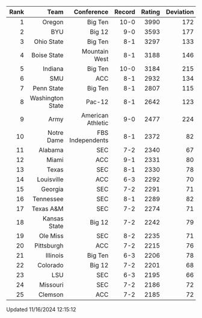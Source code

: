 | Rank  | Team                 | Conference           | Record   | Rating | Deviation |
| ---:  | ---:                 | ---:                 | ---:     | ---:   | ---:      |
| 1     | Oregon               | Big Ten              | 10-0     | 3990   | 172       |
| 2     | BYU                  | Big 12               | 9-0      | 3593   | 177       |
| 3     | Ohio State           | Big Ten              | 8-1      | 3297   | 133       |
| 4     | Boise State          | Mountain West        | 8-1      | 3188   | 146       |
| 5     | Indiana              | Big Ten              | 10-0     | 3184   | 215       |
| 6     | SMU                  | ACC                  | 8-1      | 2932   | 134       |
| 7     | Penn State           | Big Ten              | 8-1      | 2807   | 115       |
| 8     | Washington State     | Pac-12               | 8-1      | 2642   | 123       |
| 9     | Army                 | American Athletic    | 9-0      | 2477   | 224       |
| 10    | Notre Dame           | FBS Independents     | 8-1      | 2372   | 82        |
| 11    | Alabama              | SEC                  | 7-2      | 2340   | 67        |
| 12    | Miami                | ACC                  | 9-1      | 2331   | 80        |
| 13    | Texas                | SEC                  | 8-1      | 2330   | 78        |
| 14    | Louisville           | ACC                  | 6-3      | 2292   | 70        |
| 15    | Georgia              | SEC                  | 7-2      | 2291   | 71        |
| 16    | Tennessee            | SEC                  | 8-1      | 2289   | 82        |
| 17    | Texas A&M            | SEC                  | 7-2      | 2274   | 71        |
| 18    | Kansas State         | Big 12               | 7-2      | 2242   | 79        |
| 19    | Ole Miss             | SEC                  | 8-2      | 2235   | 71        |
| 20    | Pittsburgh           | ACC                  | 7-2      | 2215   | 76        |
| 21    | Illinois             | Big Ten              | 6-3      | 2206   | 78        |
| 22    | Colorado             | Big 12               | 7-2      | 2201   | 68        |
| 23    | LSU                  | SEC                  | 6-3      | 2195   | 66        |
| 24    | Missouri             | SEC                  | 7-2      | 2186   | 72        |
| 25    | Clemson              | ACC                  | 7-2      | 2185   | 72        |

Updated 11/16/2024 12:15:12
